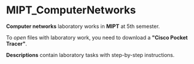 # MIPT_ComputerNetworks

**Computer networks** laboratory works in **MIPT** at 5th semester.

To *open* files with laboratory work, you need to download a **"Cisco Pocket Tracer"**.

**Descriptions** contain laboratory tasks with step-by-step instructions.
